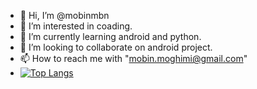 - 👋 Hi, I’m @mobinmbn
- 👀 I’m interested in coading.
- 🌱 I’m currently learning android and python.
- 💞️ I’m looking to collaborate on android project.
- 📫 How to reach me with "mobin.moghimi@gmail.com"
- [![Top Langs](https://github-readme-stats.vercel.app/api/top-langs/mobinmbn=anuraghazra&layout=compact)](https://github.com/anuraghazra/github-readme-stats)


<!---
mobinmbn/mobinmbn is a ✨ special ✨ repository because its `README.md` (this file) appears on your GitHub profile.
You can click the Preview link to take a look at your changes.
--->
